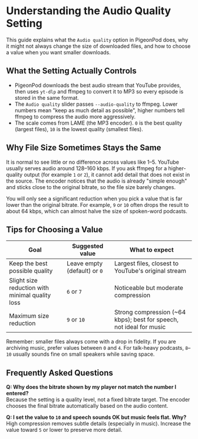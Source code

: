 # Understanding the Audio Quality Setting

This guide explains what the `Audio quality` option in PigeonPod does, why it might not always change the size of downloaded files, and how to choose a value when you want smaller downloads.

## What the Setting Actually Controls

- PigeonPod downloads the best audio stream that YouTube provides, then uses `yt-dlp` and ffmpeg to convert it to MP3 so every episode is stored in the same format.
- The `Audio quality` slider passes `--audio-quality` to ffmpeg. Lower numbers mean "keep as much detail as possible", higher numbers tell ffmpeg to compress the audio more aggressively.
- The scale comes from LAME (the MP3 encoder). `0` is the best quality (largest files), `10` is the lowest quality (smallest files).

## Why File Size Sometimes Stays the Same

It is normal to see little or no difference across values like 1–5. YouTube usually serves audio around 128–160 kbps. If you ask ffmpeg for a higher-quality output (for example `1` or `2`), it cannot add detail that does not exist in the source. The encoder notices that the audio is already "simple enough" and sticks close to the original bitrate, so the file size barely changes.

You will only see a significant reduction when you pick a value that is far lower than the original bitrate. For example, `9` or `10` often drops the result to about 64 kbps, which can almost halve the size of spoken-word podcasts.

## Tips for Choosing a Value

| Goal | Suggested value | What to expect |
| ---- | --------------- | -------------- |
| Keep the best possible quality | Leave empty (default) or `0` | Largest files, closest to YouTube's original stream |
| Slight size reduction with minimal quality loss | `6` or `7` | Noticeable but moderate compression |
| Maximum size reduction | `9` or `10` | Strong compression (~64 kbps); best for speech, not ideal for music |

Remember: smaller files always come with a drop in fidelity. If you are archiving music, prefer values between `0` and `4`. For talk-heavy podcasts, `8`–`10` usually sounds fine on small speakers while saving space.

## Frequently Asked Questions

**Q: Why does the bitrate shown by my player not match the number I entered?**  
Because the setting is a quality level, not a fixed bitrate target. The encoder chooses the final bitrate automatically based on the audio content.

**Q: I set the value to `10` and speech sounds OK but music feels flat. Why?**  
High compression removes subtle details (especially in music). Increase the value toward `5` or lower to preserve more detail.

